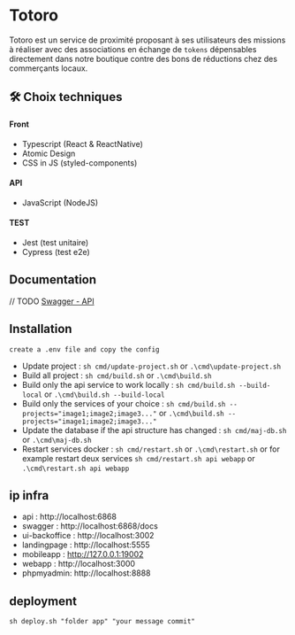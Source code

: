# Totoro

Totoro est un service de proximité proposant à ses utilisateurs des missions à réaliser avec des associations en échange de `tokens` dépensables directement dans notre boutique contre des bons de réductions chez des commerçants locaux.

## 🛠 Choix techniques

#### Front

- Typescript (React & ReactNative)
- Atomic Design
- CSS in JS (styled-components)

#### API

- JavaScript (NodeJS)

#### TEST

- Jest (test unitaire)
- Cypress (test e2e)

## Documentation

// TODO
[Swagger - API](https://linktodocumentation)

## Installation

`create a .env file and copy the config`

- Update project : `sh cmd/update-project.sh` or `.\cmd\update-project.sh`
- Build all project : `sh cmd/build.sh` or `.\cmd\build.sh`
- Build only the api service to work locally : `sh cmd/build.sh --build-local` or `.\cmd\build.sh --build-local`
- Build only the services of your choice : `sh cmd/build.sh --projects="image1;image2;image3..."` or `.\cmd\build.sh --projects="image1;image2;image3..."`
- Update the database if the api structure has changed : `sh cmd/maj-db.sh` or `.\cmd\maj-db.sh`
- Restart services docker : `sh cmd/restart.sh` or `.\cmd\restart.sh` or for example restart deux services `sh cmd/restart.sh api webapp` or `.\cmd\restart.sh api webapp`

## ip infra

- api : http://localhost:6868
- swagger : http://localhost:6868/docs
- ui-backoffice : http://localhost:3002
- landingpage : http://localhost:5555
- mobileapp : http://127.0.0.1:19002
- webapp : http://localhost:3000
- phpmyadmin: http://localhost:8888


## deployment

`sh deploy.sh "folder app" "your message commit"`
